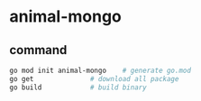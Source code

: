 # animal-mongo

## command

```bash
go mod init animal-mongo	# generate go.mod
go get 				# download all package
go build			# build binary
```

